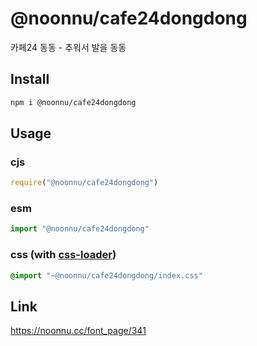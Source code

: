 # @noonnu/cafe24dongdong
카페24 동동 - 추워서 발을 동동

## Install
```sh
npm i @noonnu/cafe24dongdong
```
## Usage
### cjs
```js
require("@noonnu/cafe24dongdong")
```
### esm
```js
import "@noonnu/cafe24dongdong"
```
### css (with [css-loader](https://github.com/webpack-contrib/css-loader))
```css
@import "~@noonnu/cafe24dongdong/index.css"
```

## Link
https://noonnu.cc/font_page/341